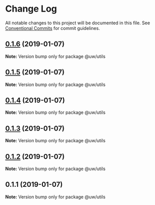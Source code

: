 # Change Log

All notable changes to this project will be documented in this file.
See [Conventional Commits](https://conventionalcommits.org) for commit guidelines.

## [0.1.6](https://github.com/srobinson/unicode-wiki/compare/@uw/utils@0.1.5...@uw/utils@0.1.6) (2019-01-07)

**Note:** Version bump only for package @uw/utils





## [0.1.5](https://github.com/srobinson/unicode-wiki/compare/@uw/utils@0.1.4...@uw/utils@0.1.5) (2019-01-07)

**Note:** Version bump only for package @uw/utils





## [0.1.4](https://github.com/srobinson/unicode-wiki/compare/@uw/utils@0.1.3...@uw/utils@0.1.4) (2019-01-07)

**Note:** Version bump only for package @uw/utils





## [0.1.3](https://github.com/srobinson/unicode-wiki/compare/@uw/utils@0.1.2...@uw/utils@0.1.3) (2019-01-07)

**Note:** Version bump only for package @uw/utils





## [0.1.2](https://github.com/srobinson/unicode-wiki/compare/@uw/utils@0.1.1...@uw/utils@0.1.2) (2019-01-07)

**Note:** Version bump only for package @uw/utils





## 0.1.1 (2019-01-07)

**Note:** Version bump only for package @uw/utils
